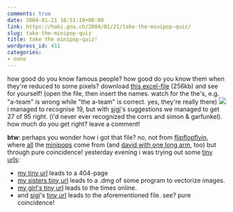 ```yaml
---
comments: true
date: 2004-01-21 16:51:19+00:00
link: https://habi.gna.ch/2004/01/21/take-the-minipop-quiz/
slug: take-the-minipop-quiz
title: take the minipop-quiz!
wordpress_id: 411
categories:
- none
---
```


how good do you know famous people?
how good do you know them when they're reduced to some pixels? 
download [this excel-file](https://habi.gna.ch/blog/images/minipopsquiz_clear.xls) (256kb) and see for yourself!
(open the file, then insert the names. watch for the the's, e.g. "a-team" is wrong while "the a-team" is correct.
yes, they're really there)
[![](https://habi.gna.ch/blog/images/minipopquiz-tm.jpg)](https://habi.gna.ch/blog/images/minipopquiz.jpg)
i managed to recognise 19, but with [sigi](http://www.slf.ch/staff/pers-home/sigrist/sigrist-en.html)'s suggestions we managed to get 27 of 95 right. (i'd never ever recognized the corrs and simon & garfunkel).
how much do you get right? leave a comment!

**btw**: perhaps you wonder how i got that file?
no, not from [flipflopflyin](http://www.flipflopflyin.com/), where [all](http://www.flipflopflying.com/shop/minipopsposter72dpi.html) the [minipops](http://www.flipflopflying.com/minipops/index.html) come from (and [david with one long arm](http://www.flipflopflyin.com/david/), too) but through pure coincidence!
yesterday evening i was trying out some [tiny urls](http://tinyurl.com/):
- [my tiny url](http://tinyurl.com/habi) leads to a 404-page
- [my sisters tiny url](http://tinyurl.com/nina) leads to a .dmg of some program to vectorize images.
- [my girl's tiny url](http://tinyurl.com/nini) leads to the times online.
- and [sigi](http://www.slf.ch/staff/pers-home/sigrist/sigrist-en.html)'s [tiny url](http://tinyurl.com/sigi) leads to the aforementioned file.
see? pure coincidence!
